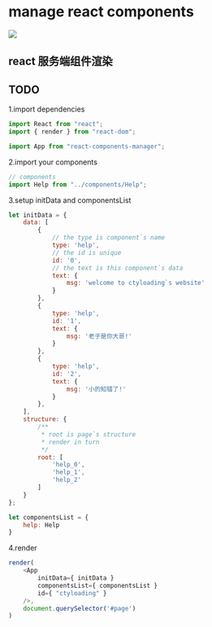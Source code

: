 # manage react components
![](https://travis-ci.org/looading/reactComponentsManager.svg?branch=master)
## react 服务端组件渲染

## TODO

1.import dependencies

```js
import React from "react";
import { render } from "react-dom";

import App from "react-components-manager";
```

2.import your components

```js
// components
import Help from "../components/Help";
```

3.setup initData and componentsList

```js
let initData = {
    data: [
        {
            // the type is component`s name
            type: 'help',
            // the id is unique
            id: '0',
            // the text is this component`s data
            text: {
                msg: 'welcome to ctyloading`s website'
            }
        },
        {
            type: 'help',
            id: '1',
            text: {
                msg: '老子是你大哥!'
            }
        },
        {
            type: 'help',
            id: '2',
            text: {
                msg: '小的知错了!'
            }
        },
    ],
    structure: {
        /**
         * root is page`s structure
         * render in turn
         */
        root: [
            'help_0',
            'help_1',
            'help_2'
        ]
    }
};

let componentsList = {
    help: Help
}
```

4.render

```js
render(
    <App
        initData={ initData }
        componentsList={ componentsList }
        id={ "ctyloading" }
    />,
    document.querySelector('#page')
)
```
